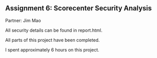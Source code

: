 Assignment 6: Scorecenter Security Analysis
----------
Partner: Jim Mao

All security details can be found in report.html.

All parts of this project have been completed.

I spent approximately 6 hours on this project.
